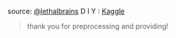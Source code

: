 source: [@lethalbrains](https://github.com/lethalbrains/learn_ml_by_coding/tree/master/data)
D I Y : [Kaggle](https://www.kaggle.com/startupsci/titanic-data-science-solutions)

> thank you for preprocessing and providing!